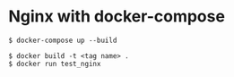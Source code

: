 # Nginx with docker-compose
```shell
$ docker-compose up --build
```

```shell
$ docker build -t <tag name> .
$ docker run test_nginx
```